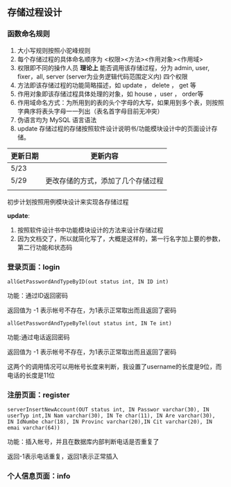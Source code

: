 ## 存储过程设计

### 函数命名规则

1. 大小写规则按照小驼峰规则
2. 每个存储过程的具体命名顺序为 <权限><方法><作用对象><作用域>
3. 权限即不同的操作人员 **理论上** 能否调用该存储过程，分为 admin, user, fixer，all, server (server为业务逻辑代码范围定义内) 四个权限
4. 方法即该存储过程的功能简略描述，如 update ， delete ， get 等
5. 作用对象即该存储过程具体处理的对象，如 house ，user ， order等
6. 作用域命名方式：为所用到的表的头个字母的大写，如果用到多个表，则按照字典序将表头字母一一列出（表名首字母目前无冲突）
7. 伪语言均为 MySQL 语言语法
8. update 存储过程的存储按照软件设计说明书/功能模块设计中的页面设计存储。



| 更新日期 | 更新内容                           |
| -------- | ---------------------------------- |
| 5/23     |                                    |
| 5/29     | 更改存储的方式，添加了几个存储过程 |
|          |                                    |

初步计划按照用例模块设计来实现各存储过程

**update**: 

1. 按照软件设计书中功能模块设计的方法来设计存储过程
2. 因为文档交了，所以就简化写了，大概是这样的，第一行名字加上要的参数，第二行功能和状态码

###  登录页面：login

```mysql
allGetPasswordAndTypeByID(out status int, IN ID int)
```

功能：通过ID返回密码

返回值为 -1 表示帐号不存在，为1表示正常取出而且返回了密码



```mysql
allGetPasswordAndTypeByTel(out status int, IN Te int)
```

功能:通过电话返回密码

返回值为 -1 表示帐号不存在，为1表示正常取出而且返回了密码

这两个的调用情况可以用帐号长度来判断，我设置了username的长度是9位，而电话的长度是11位

### 注册页面：register

```mysql
serverInsertNewAccount(OUT status int, IN Passwor varchar(30), IN userTyp int,IN Nam varchar(30), IN Te char(11), IN Are varchar(30),     IN IdNumbe char(18), IN Provinc varchar(20),IN Cit varchar(20), IN emai varchar(64))
```

功能：插入帐号，并且在数据库内部判断电话是否重复了

返回-1表示电话重复，返回1表示正常插入

### 个人信息页面：info



